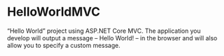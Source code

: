 # HelloWorldMVC
“Hello World” project using ASP.NET Core MVC. The 
application you develop will output a message – Hello World! – in the browser and 
will also allow you to specify a custom message.
